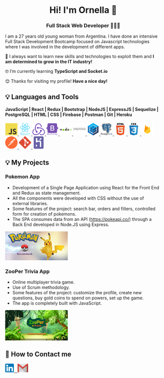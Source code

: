 <h1 align="center">Hi! I'm Ornella 👋</h1>
<h3 align="center">Full Stack Web Developer 👩🏻‍💻</h3>
<p align="left">
I am a 27 years old young woman from Argentina. I have done an intensive Full Stack Development Bootcamp focused on Javascript technologies where I was involved in the development of different apps. 

:star_struck: I always want to learn new skills and technologies to exploit them and **I am determined to grow in the IT industry!**

:nerd_face: I’m currently learning **TypeScript and Socket.io**

:blush: Thanks for visiting my profile! **Have a nice day!**
</p>

## :bulb: Languages and Tools

<h4 align="left">JavaScript | React | Redux | Bootstrap | NodeJS | ExpressJS | Sequelize | PostgreSQL | HTML | CSS | Firebase | Postman | Git | Heroku</h4>

<p align="left"> 
<a href="https://www.javascript.com/" target="blank" rel="noreferrer"> 
<img src="./assets/javascript.svg" alt="Javascript" width="40" height="40"/> 
</a>
<a href="https://reactjs.org/" target="blank" rel="noreferrer"> 
<img src="./assets/react.svg" alt="React" width="40" height="40"/> 
</a> 
<a href="https://redux.js.org" target="blank" rel="noreferrer"> 
<img src="./assets/redux.svg" alt="Redux" width="40" height="40"/> 
</a> 
<a href="https://getbootstrap.com/" target="blank" rel="noreferrer"> 
<img src="./assets/bootstrap.svg" alt="Bootstrap" width="40" height="40"/> 
</a> 
<a href="https://nodejs.org" target="blank" rel="noreferrer"> 
<img src="./assets/nodejs.svg" alt="NodeJS" width="40" height="40"/> 
</a> 
<a href="https://expressjs.com" target="blank" rel="noreferrer"> 
<img src="./assets/express.svg" alt="ExpressJS" width="40" height="40"/> 
</a> 
<a href="https://sequelize.org/v5/" target="blank" rel="noreferrer"> 
<img src="./assets/sequelizejs.svg" alt="Sequelize" width="40" height="40"/> 
</a> 
<a href="https://www.postgresql.org" target="blank" rel="noreferrer"> 
<img src="./assets/postgresql.svg" alt="PostgreSQL" width="40" height="40"/> 
</a> 
<a href="https://developer.mozilla.org/es/docs/Web/HTML" target="blank" rel="noreferrer"> 
<img src="./assets/html5.svg" alt="HTML5" width="40" height="40"/> 
</a> 
<a href="https://developer.mozilla.org/es/docs/Web/CSS" target="blank" rel="noreferrer"> 
<img src="./assets/css-3.svg" alt="CSS3" width="40" height="40"/> 
</a> 
<a href="https://firebase.google.com/" target="blank" rel="noreferrer"> 
<img src="./assets/firebase.svg" alt="Firebase" width="40" height="40"/> 
</a> 
<a href="https://www.postman.com/" target="blank" rel="noreferrer"> 
<img src="./assets/postman.svg" alt="Postman" width="40" height="40"/> 
</a> 
<a href="https://git-scm.com/" target="blank" rel="noreferrer"> 
<img src="./assets/git.svg" alt="Git" width="40" height="40"/> 
</a> 
<a href="https://www.heroku.com/" target="blank" rel="noreferrer"> 
<img src="./assets/heroku.svg" alt="Heroku" width="40" height="40"/> 
</a> 
</p>

## :bulb: My Projects

<h3 align="left">Pokemon App</h3>

- Development of a Single Page Application using React for the Front End and Redux as state management. 
- All the components were developed with CSS without the use of external libraries.
- Some features of the project: search bar, orders and filters, controlled form for creation of pokemons.
- The SPA consumes data from an API (https://pokeapi.co/) through a Back End developed in Node.JS using Express.

<p>
<img width="40%" src='./images/PokemonApp1.png/'alt='pokemon'>
</p>

<h3 align="left">ZooPer Trivia App</h3>

- Online multiplayer trivia game.
- Use of Scrum methodology.
- Some features of the project: customize the profile, create new questions, buy gold coins to spend on powers, set up the game.
- The app is completely built with JavaScript. 

<p>
<img width="40%" src='./images/ZooperTrivia.jpg/'alt='zoopertrivia'>
</p>

## :round_pushpin: How to Contact me

<a href="https://www.linkedin.com/in/ornella-irigo/" target="blank" rel="noreferrer">
<img width="auto" height="28" src="./icons/LinkedIn-Logo.png" alt='LinkedIn'/> &nbsp;
</a> 
<a href="mailto:ornella.irigo@gmail.com" target="blank" rel="noreferrer">
<img width="34" height="28" src="./icons/Gmail-Logo.png" alt='Gmail'/>
</a> 




